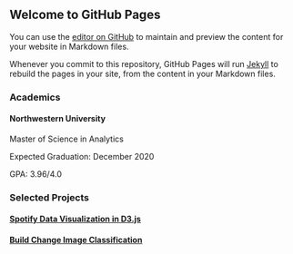 ## Welcome to GitHub Pages

You can use the [editor on GitHub](https://github.com/im-daniel-wang/im-daniel-wang.github.io/edit/master/index.md) to maintain and preview the content for your website in Markdown files.

Whenever you commit to this repository, GitHub Pages will run [Jekyll](https://jekyllrb.com/) to rebuild the pages in your site, from the content in your Markdown files.

### Academics

#### Northwestern University

Master of Science in Analytics

Expected Graduation: December 2020

GPA: 3.96/4.0

### Selected Projects

#### [Spotify Data Visualization in D3.js](https://github.com/im-daniel-wang/MSIA411_Data_Vis_Spotify_Visualization)

#### [Build Change Image Classification](https://github.com/im-daniel-wang/Build_Change)


<!---
### Markdown

Markdown is a lightweight and easy-to-use syntax for styling your writing. It includes conventions for

```markdown
Syntax highlighted code block

# Header 1
## Header 2
### Header 3

- Bulleted
- List

1. Numbered
2. List

**Bold** and _Italic_ and `Code` text

[Link](url) and ![Image](src)
```

For more details see [GitHub Flavored Markdown](https://guides.github.com/features/mastering-markdown/).

### Jekyll Themes

Your Pages site will use the layout and styles from the Jekyll theme you have selected in your [repository settings](https://github.com/im-daniel-wang/im-daniel-wang.github.io/settings). The name of this theme is saved in the Jekyll `_config.yml` configuration file.

### Support or Contact

Having trouble with Pages? Check out our [documentation](https://help.github.com/categories/github-pages-basics/) or [contact support](https://github.com/contact) and we’ll help you sort it out.
-->
